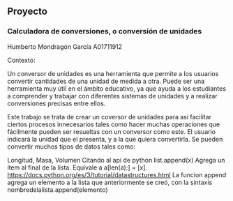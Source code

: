 ## Proyecto
### Calculadora de conversiones, o conversión de unidades

Humberto Mondragón García 
A01711912

Contexto:

Un conversor de unidades es una herramienta que permite a los usuarios convertir cantidades de una unidad de medida a otra. Puede ser una herramienta muy útil en el ámbito educativo, ya que ayuda a los estudiantes a comprender y trabajar con diferentes sistemas de unidades y a realizar conversiones precisas entre ellos.

Este trabajo se trata de crear un coversor de unidades para así facilitar ciertos procesos innecesarios tales como hacer muchas operaciones que fácilmente pueden ser resueltas con un conversor como este. 
El usuario indicará la unidad que el presenta, y a la que quiera convertirla.
Se pueden convertir muchos tipos de datos tales como:

Longitud, Masa, Volumen
Citando al api de python
    list.append(x)
    Agrega un ítem al final de la lista. Equivale a a[len(a):] = [x].
    https://docs.python.org/es/3/tutorial/datastructures.html
    La funcion append agrega un elemento a la lista que anteriormente se creó,
    con la sintaxis nombredelalista.append(elemento)



